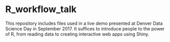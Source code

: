 # R_workflow_talk

This repository includes files used in a live demo presented at Denver Data Science Day in September 2017. It suffices to introduce people to the power of R, from reading data to creating interactive web apps using Shiny.

